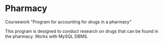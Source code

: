 # Pharmacy
Coursework "Program for accounting for drugs in a pharmacy"

This program is designed to conduct research on drugs that can be found in the pharmacy. Works with MySQL DBMS.
